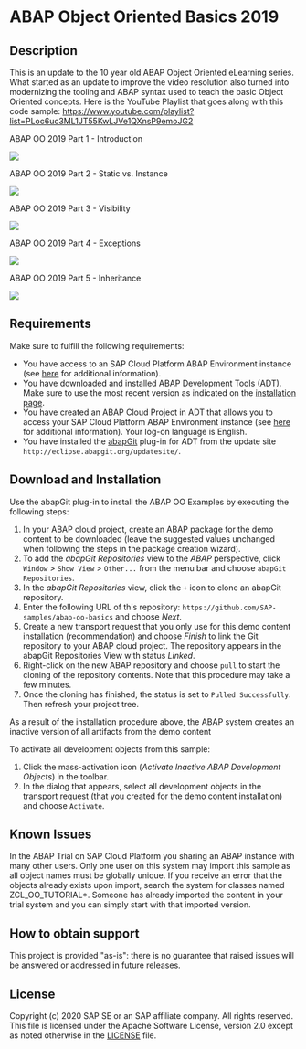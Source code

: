 # ABAP Object Oriented Basics 2019

## Description
This is an update to the 10 year old ABAP Object Oriented eLearning series.  What started as an update to improve the video resolution also turned into modernizing the tooling and ABAP syntax used to teach the basic Object Oriented concepts.
Here is the YouTube Playlist that goes along with this code sample:
https://www.youtube.com/playlist?list=PLoc6uc3ML1JT55KwLJVe1QXnsP9emoJG2

ABAP OO 2019 Part 1 - Introduction

[![](http://img.youtube.com/vi/SMk9dy9IfME/0.jpg)](http://www.youtube.com/watch?v=SMk9dy9IfME "ABAP OO 2019 Part 1 - Introduction")

ABAP OO 2019 Part 2 - Static vs. Instance

[![](http://img.youtube.com/vi/Kq6L3pdXAp0/0.jpg)](http://www.youtube.com/watch?v=Kq6L3pdXAp0 "ABAP OO 2019 Part 2 - Static vs. Instance")

ABAP OO 2019 Part 3 - Visibility

[![](http://img.youtube.com/vi/JGCNWGhxyIA/0.jpg)](http://www.youtube.com/watch?v=JGCNWGhxyIA "ABAP OO 2019 Part 3 - Visibility")

ABAP OO 2019 Part 4 - Exceptions

[![](http://img.youtube.com/vi/1YX1mveqXj4/0.jpg)](http://www.youtube.com/watch?v=1YX1mveqXj4 "ABAP OO 2019 Part 4 - Exceptions")

ABAP OO 2019 Part 5 - Inheritance

[![](http://img.youtube.com/vi/bqxqGTzQ5sM/0.jpg)](http://www.youtube.com/watch?v=bqxqGTzQ5sM "ABAP OO 2019 Part 5 - Inheritance")

## Requirements
Make sure to fulfill the following requirements:
* You have access to an SAP Cloud Platform ABAP Environment instance (see [here](https://blogs.sap.com/2018/09/04/sap-cloud-platform-abap-environment) for additional information).
* You have downloaded and installed ABAP Development Tools (ADT). Make sure to use the most recent version as indicated on the [installation page](https://tools.hana.ondemand.com/#abap). 
* You have created an ABAP Cloud Project in ADT that allows you to access your SAP Cloud Platform ABAP Environment instance (see [here](https://help.sap.com/viewer/5371047f1273405bb46725a417f95433/Cloud/en-US/99cc54393e4c4e77a5b7f05567d4d14c.html) for additional information). Your log-on language is English.
* You have installed the [abapGit](https://github.com/abapGit/eclipse.abapgit.org) plug-in for ADT from the update site `http://eclipse.abapgit.org/updatesite/`.

## Download and Installation
Use the abapGit plug-in to install the ABAP OO Examples by executing the following steps:
1. In your ABAP cloud project, create an ABAP package for the demo content to be downloaded (leave the suggested values unchanged when following the steps in the package creation wizard).
2. To add the <em>abapGit Repositories</em> view to the <em>ABAP</em> perspective, click `Window` > `Show View` > `Other...` from the menu bar and choose `abapGit Repositories`.
3. In the <em>abapGit Repositories</em> view, click the `+` icon to clone an abapGit repository.
4. Enter the following URL of this repository: `https://github.com/SAP-samples/abap-oo-basics` and choose <em>Next</em>.
5. Create a new transport request that you only use for this demo content installation (recommendation) and choose <em>Finish</em> to link the Git repository to your ABAP cloud project. The repository appears in the abapGit Repositories View with status <em>Linked</em>.
6. Right-click on the new ABAP repository and choose `pull` to start the cloning of the repository contents. Note that this procedure may take a few minutes. 
8. Once the cloning has finished, the status is set to `Pulled Successfully`. Then refresh your project tree. 

As a result of the installation procedure above, the ABAP system creates an inactive version of all artifacts from the demo content

To activate all development objects from this sample: 
1. Click the mass-activation icon (<em>Activate Inactive ABAP Development Objects</em>) in the toolbar.  
2. In the dialog that appears, select all development objects in the transport request (that you created for the demo content installation) and choose `Activate`.

## Known Issues
In the ABAP Trial on SAP Cloud Platform you sharing an ABAP instance with many other users. Only one user on this system may import this sample as all object names must be globally unique. If you receive an error that the objects already exists upon import, search the system for classes named ZCL_OO_TUTORIAL*.  Someone has already imported the content in your trial system and you can simply start with that imported version. 

## How to obtain support
This project is provided "as-is": there is no guarantee that raised issues will be answered or addressed in future releases.

## License
Copyright (c) 2020 SAP SE or an SAP affiliate company. All rights reserved. 
This file is licensed under the Apache Software License, version 2.0 except as noted otherwise in the [LICENSE](LICENSES/Apache-2.0.txt) file.

